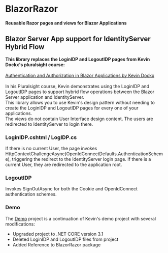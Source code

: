 # BlazorRazor 
**Reusable Razor pages and views for Blazor Applications**

 ## Blazor Server App support for IdentityServer Hybrid Flow
**This library replaces the LoginIDP and LogoutIDP pages from Kevin Dockx's pluralsight course:**\
<br/>[Authentication and Authorization in Blazor Applications by Kevin Dockx](https://app.pluralsight.com/library/courses/authentication-authorization-blazor-applications)\
<br/> In his Pluralsight course, Kevin demonstrates using the LoginIDP and LogoutIDP pages to support hybrid flow operations between the Blazor Server application and IdentityServer.\
This library allows you to use Kevin's design pattern without needing to create the LoginIDP and LogoutIDP pages for every one of your applications.\
The views do not contain User Interface design content. The users are redirected to IdentityServer to login there.

 ### LoginIDP.cshtml / LogIDP.cs
If there is no current User, the page invokes HttpContextChallengeAsync(OpenIdConnectDefaults.AuthenticationScheme), triggering the redirect to the IdentityServer login page.
If there is a current User, they are redirected to the application root.

 ### LogoutIDP
Invokes SignOutAsync for both the Cookie and OpenIdConnect authentication schemes. 

### Demo
The [Demo](https://github.com/Tricklebyte/BlazorRazor/tree/master/demo) project is a continuation of Kevin's demo project with several modifications:
* Upgraded project to .NET CORE version 3.1
* Deleted LoginIDP and LogoutIDP files from project
* Added Reference to BlazorRazor package
